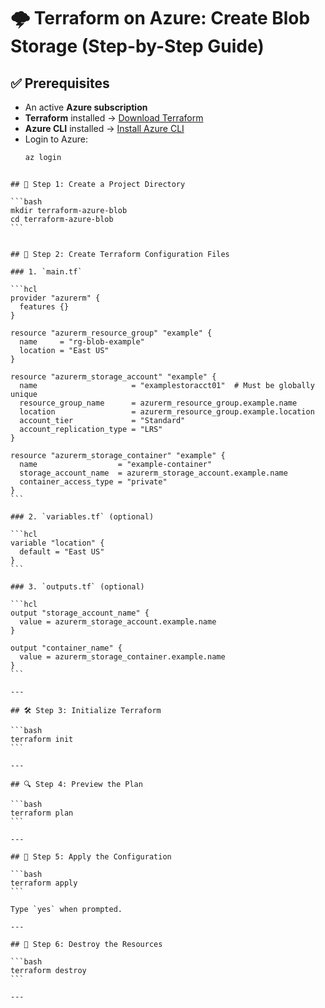 # 🌩️ Terraform on Azure: Create Blob Storage (Step-by-Step Guide)

## ✅ Prerequisites

- An active **Azure subscription**
- **Terraform** installed → [Download Terraform](https://www.terraform.io/downloads.html)
- **Azure CLI** installed → [Install Azure CLI](https://docs.microsoft.com/en-us/cli/azure/install-azure-cli)
- Login to Azure:
  ```bash
  az login
````

## 📁 Step 1: Create a Project Directory

```bash
mkdir terraform-azure-blob
cd terraform-azure-blob
```


## 📄 Step 2: Create Terraform Configuration Files

### 1. `main.tf`

```hcl
provider "azurerm" {
  features {}
}

resource "azurerm_resource_group" "example" {
  name     = "rg-blob-example"
  location = "East US"
}

resource "azurerm_storage_account" "example" {
  name                     = "examplestoracct01"  # Must be globally unique
  resource_group_name      = azurerm_resource_group.example.name
  location                 = azurerm_resource_group.example.location
  account_tier             = "Standard"
  account_replication_type = "LRS"
}

resource "azurerm_storage_container" "example" {
  name                  = "example-container"
  storage_account_name  = azurerm_storage_account.example.name
  container_access_type = "private"
}
```

### 2. `variables.tf` (optional)

```hcl
variable "location" {
  default = "East US"
}
```

### 3. `outputs.tf` (optional)

```hcl
output "storage_account_name" {
  value = azurerm_storage_account.example.name
}

output "container_name" {
  value = azurerm_storage_container.example.name
}
```

---

## 🛠️ Step 3: Initialize Terraform

```bash
terraform init
```

---

## 🔍 Step 4: Preview the Plan

```bash
terraform plan
```

---

## 🚀 Step 5: Apply the Configuration

```bash
terraform apply
```

Type `yes` when prompted.

---

## 🧹 Step 6: Destroy the Resources

```bash
terraform destroy
```

---



